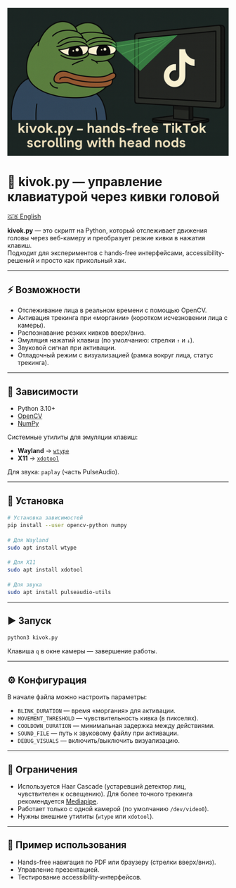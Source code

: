 ![kivok banner](banner.png)

# 🎥 kivok.py — управление клавиатурой через кивки головой

[🇬🇧 English](README.md)

**kivok.py** — это скрипт на Python, который отслеживает движения головы через веб-камеру и преобразует резкие кивки в нажатия клавиш.  
Подходит для экспериментов с hands-free интерфейсами, accessibility-решений и просто как прикольный хак.

---

## ⚡ Возможности
- Отслеживание лица в реальном времени с помощью OpenCV.  
- Активация трекинга при «моргании» (коротком исчезновении лица с камеры).  
- Распознавание резких кивков вверх/вниз.  
- Эмуляция нажатий клавиш (по умолчанию: стрелки `↑` и `↓`).  
- Звуковой сигнал при активации.  
- Отладочный режим с визуализацией (рамка вокруг лица, статус трекинга).  

---

## 🔧 Зависимости
- Python 3.10+  
- [OpenCV](https://pypi.org/project/opencv-python/)  
- [NumPy](https://numpy.org/)  

Системные утилиты для эмуляции клавиш:  
- **Wayland** → [`wtype`](https://github.com/atx/wtype)  
- **X11** → [`xdotool`](https://www.semicomplete.com/projects/xdotool/)  

Для звука: `paplay` (часть PulseAudio).  

---

## 🚀 Установка
```bash
# Установка зависимостей
pip install --user opencv-python numpy

# Для Wayland
sudo apt install wtype

# Для X11
sudo apt install xdotool

# Для звука
sudo apt install pulseaudio-utils
````

---

## ▶️ Запуск

```bash
python3 kivok.py
```

Клавиша `q` в окне камеры — завершение работы.

---

## ⚙️ Конфигурация

В начале файла можно настроить параметры:

* `BLINK_DURATION` — время «моргания» для активации.
* `MOVEMENT_THRESHOLD` — чувствительность кивка (в пикселях).
* `COOLDOWN_DURATION` — минимальная задержка между действиями.
* `SOUND_FILE` — путь к звуковому файлу при активации.
* `DEBUG_VISUALS` — включить/выключить визуализацию.

---

## 🧩 Ограничения

* Используется Haar Cascade (устаревший детектор лиц, чувствителен к освещению). Для более точного трекинга рекомендуется [Mediapipe](https://developers.google.com/mediapipe).
* Работает только с одной камерой (по умолчанию `/dev/video0`).
* Нужны внешние утилиты (`wtype` или `xdotool`).

---

## 📌 Пример использования

* Hands-free навигация по PDF или браузеру (стрелки вверх/вниз).
* Управление презентацией.
* Тестирование accessibility-интерфейсов.
